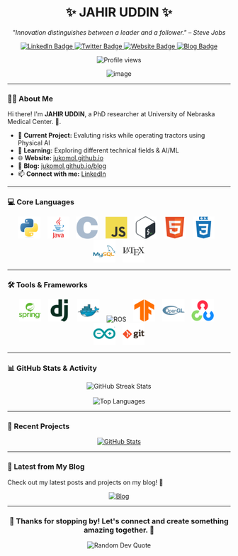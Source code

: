 <div align="center">
  <h1>✨ JAHIR UDDIN ✨</h1>
  
  <p><em>"Innovation distinguishes between a leader and a follower." – Steve Jobs</em></p>
  
  <p>
    <a href="https://www.linkedin.com/in/jukomol/">
      <img src="https://img.shields.io/badge/LinkedIn-0077B5?style=for-the-badge&logo=linkedin&logoColor=white" alt="LinkedIn Badge"/>
    </a>
    <a href="https://twitter.com/JU_Komol">
      <img src="https://img.shields.io/badge/Twitter-1DA1F2?style=for-the-badge&logo=twitter&logoColor=white" alt="Twitter Badge"/>
    </a>
    <a href="https://jukomol.github.io/">
      <img src="https://img.shields.io/badge/Website-4285F4?style=for-the-badge&logo=google-chrome&logoColor=white" alt="Website Badge"/>
    </a>
    <a href="https://jukomol.github.io/blog/">
      <img src="https://img.shields.io/badge/Blog-FFA500?style=for-the-badge&logo=rss&logoColor=white" alt="Blog Badge"/>
    </a>
  </p>
  
  <p>
    <img src="https://komarev.com/ghpvc/?username=jukomol&style=flat-square&color=blue" alt="Profile views"/>
  </p>
  
  <img width="360" height="235" alt="image" src="https://media.giphy.com/media/ZWhA850E7azfO/giphy.gif"/>

</div>

---

### 👨‍💻 About Me

Hi there! I'm **JAHIR UDDIN**, a PhD researcher at University of Nebraska Medical Center. 🔭.

- 🚁 **Current Project:** Evaluting risks while operating tractors using Physical AI 
- 🌱 **Learning:** Exploring different technical fields & AI/ML  
- 🌐 **Website:** [jukomol.github.io](https://jukomol.github.io/)
- 📝 **Blog:** [jukomol.github.io/blog](https://jukomol.github.io/blog/)
- 📫 **Connect with me:** [LinkedIn](https://www.linkedin.com/in/jukomol/)

---

### 💻 Core Languages

<div align="center">
  <img src="https://github.com/devicons/devicon/blob/master/icons/python/python-original.svg" title="Python" alt="Python" width="50" height="50"/>&nbsp;&nbsp;&nbsp;
  <img src="https://github.com/devicons/devicon/blob/master/icons/java/java-original-wordmark.svg" title="Java" alt="Java" width="50" height="50"/>&nbsp;&nbsp;&nbsp;
  <img src="https://github.com/devicons/devicon/blob/master/icons/c/c-original.svg" title="C" alt="C" width="50" height="50"/>&nbsp;&nbsp;&nbsp;
  <img src="https://github.com/devicons/devicon/blob/master/icons/javascript/javascript-original.svg" title="JavaScript" alt="JavaScript" width="50" height="50"/>&nbsp;&nbsp;&nbsp;
  <img src="https://github.com/devicons/devicon/blob/master/icons/bash/bash-original.svg" title="Bash" alt="Bash" width="50" height="50"/>&nbsp;&nbsp;&nbsp;
  <img src="https://github.com/devicons/devicon/blob/master/icons/html5/html5-original.svg" title="HTML5" alt="HTML5" width="50" height="50"/>&nbsp;&nbsp;&nbsp;
  <img src="https://github.com/devicons/devicon/blob/master/icons/css3/css3-plain-wordmark.svg" title="CSS3" alt="CSS3" width="50" height="50"/>&nbsp;&nbsp;&nbsp;
  <img src="https://github.com/devicons/devicon/blob/master/icons/mysql/mysql-original-wordmark.svg" title="MySQL" alt="MySQL" width="50" height="50"/>&nbsp;&nbsp;&nbsp;
  <img src="https://github.com/devicons/devicon/blob/master/icons/latex/latex-original.svg" title="LaTeX" alt="LaTeX" width="50" height="50"/>
</div>

---

### 🛠 Tools & Frameworks

<div align="center">
  <img src="https://github.com/devicons/devicon/blob/master/icons/spring/spring-original-wordmark.svg" title="Spring" alt="Spring" width="50" height="50"/>&nbsp;&nbsp;&nbsp;
  <img src="https://github.com/devicons/devicon/blob/master/icons/django/django-plain.svg" title="Django" alt="Django" width="50" height="50"/>&nbsp;&nbsp;&nbsp;
  <img src="https://github.com/devicons/devicon/blob/master/icons/docker/docker-original.svg" title="Docker" alt="Docker" width="50" height="50"/>&nbsp;&nbsp;&nbsp;
  <img src="https://upload.wikimedia.org/wikipedia/commons/thumb/b/bb/Ros_logo.svg/1280px-Ros_logo.svg.png" title="ROS" alt="ROS" width="50" height="50"/>&nbsp;&nbsp;&nbsp;
  <img src="https://github.com/devicons/devicon/blob/master/icons/tensorflow/tensorflow-original.svg" title="Tensorflow" alt="Tensorflow" width="50" height="50"/>&nbsp;&nbsp;&nbsp;
  <img src="https://github.com/devicons/devicon/blob/master/icons/opengl/opengl-original.svg" title="OpenGL" alt="OpenGL" width="50" height="50"/>&nbsp;&nbsp;&nbsp;
  <img src="https://github.com/devicons/devicon/blob/master/icons/opencv/opencv-original.svg" title="OpenCV" alt="OpenCV" width="50" height="50"/>&nbsp;&nbsp;&nbsp;
  <img src="https://github.com/devicons/devicon/blob/master/icons/arduino/arduino-original.svg" title="Arduino" alt="Arduino" width="50" height="50"/>&nbsp;&nbsp;&nbsp;
  <img src="https://github.com/devicons/devicon/blob/master/icons/git/git-original-wordmark.svg" title="Git" alt="Git" width="50" height="50"/>
</div>

---

### 📊 GitHub Stats & Activity

<div align="center">
  <img src="http://github-readme-streak-stats.herokuapp.com?user=jukomol&theme=dark&background=000000" alt="GitHub Streak Stats" width="500"/>
  <br><br>
  <img src="https://github-readme-stats.vercel.app/api/top-langs/?username=jukomol&layout=compact&theme=vision-friendly-dark" alt="Top Languages" width="450"/>
</div>

---

### 🚀 Recent Projects

<div align="center">
  <a href="https://github.com/jukomol?tab=repositories">
    <img src="https://github-readme-stats.vercel.app/api?username=jukomol&show_icons=true&theme=vision-friendly-dark&hide_border=true" alt="GitHub Stats" width="500"/>
  </a>
</div>

---

### 📝 Latest from My Blog

Check out my latest posts and projects on my blog! 📖

<div align="center">
  <a href="https://jukomol.github.io/blog/">
    <img src="https://img.shields.io/badge/Visit%20My%20Blog-FFA500?style=for-the-badge&logo=rss&logoColor=white" alt="Blog"/>
  </a>
</div>

---

<div align="center">
  <h3>💬 Thanks for stopping by! Let's connect and create something amazing together. 🚀</h3>
  
  <p>
    <img src="https://quotes-github-readme.vercel.app/api?type=horizontal&theme=dark" alt="Random Dev Quote"/>
  </p>
</div>
